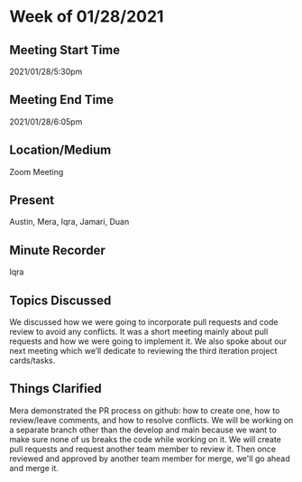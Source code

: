 
# Week of 01/28/2021 
 
## Meeting Start Time
 
2021/01/28/5:30pm
 
## Meeting End Time
 
2021/01/28/6:05pm

## Location/Medium
 
Zoom Meeting
 
## Present
 
Austin, Mera, Iqra, Jamari, Duan
 
## Minute Recorder
 
Iqra

## Topics Discussed
 
We discussed how we were going to incorporate pull requests and code review to avoid any conflicts. It was a short meeting mainly about pull requests and how we were going to implement it. We also spoke about our next meeting which we’ll dedicate to reviewing the third iteration project cards/tasks.

## Things Clarified
Mera demonstrated the PR process on github: how to create one, how to review/leave comments, and how to resolve conflicts. We will be working on a separate branch other than the develop and main because we want to make sure none of us breaks the code while working on it. We will create pull requests and request another team member to review it. Then once reviewed and approved by another team member for merge, we'll go ahead and merge it.
